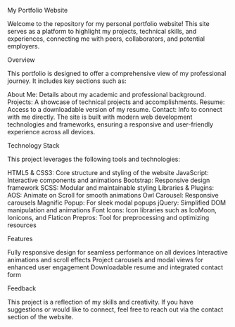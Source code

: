My Portfolio Website

Welcome to the repository for my personal portfolio website! This site serves as a platform to highlight my projects, technical skills, and experiences, connecting me with peers, collaborators, and potential employers.

Overview

This portfolio is designed to offer a comprehensive view of my professional journey. It includes key sections such as:

About Me: Details about my academic and professional background.
Projects: A showcase of technical projects and accomplishments.
Resume: Access to a downloadable version of my resume.
Contact: Info to connect with me directly.
The site is built with modern web development technologies and frameworks, ensuring a responsive and user-friendly experience across all devices.

Technology Stack

This project leverages the following tools and technologies:

HTML5 & CSS3: Core structure and styling of the website
JavaScript: Interactive components and animations
Bootstrap: Responsive design framework
SCSS: Modular and maintainable styling
Libraries & Plugins:
AOS: Animate on Scroll for smooth animations
Owl Carousel: Responsive carousels
Magnific Popup: For sleek modal popups
jQuery: Simplified DOM manipulation and animations
Font Icons: Icon libraries such as IcoMoon, Ionicons, and Flaticon
Prepros: Tool for preprocessing and optimizing resources

Features

Fully responsive design for seamless performance on all devices
Interactive animations and scroll effects
Project carousels and modal views for enhanced user engagement
Downloadable resume and integrated contact form

Feedback

This project is a reflection of my skills and creativity. If you have suggestions or would like to connect, feel free to reach out via the contact section of the website.
